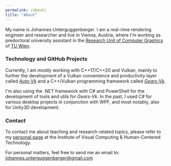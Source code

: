 ```yaml
---
permalink: /about/
title: "About"
---
```


My name is Johannes Unterguggenberger. I am a real-rime rendering engineer and researcher and live in Vienna, Austria, where I'm working as predoctoral university assistant in the [Research Unit of Computer Graphics](https://www.cg.tuwien.ac.at) of [TU Wien](https://www.tuwien.at). 

### Technology and GitHub Projects

Currently, I am mostly working with C++17/C++20 and Vulkan, mainly to further the development of a Vulkan convenience and productivity layer called [_Auto-Vk_](https://github.com/cg-tuwien/Auto-Vk) and a C++/Vulkan programming framework called [_Gears-Vk_](https://github.com/cg-tuwien/Gears-Vk).

I'm also using the .NET framework with C# and PowerShell for the development of tools and utils for _Gears-Vk_. In the past, I used C# for various desktop projects in conjunction with WPF, and most notably, also for Unity3D development.

### Contact

To contact me about teaching and research-related topics, please refer to my [personal page](https://www.cg.tuwien.ac.at/staff/JohannesUnterguggenberger.html) at the Institute of Visual Computing & Human-Centered Technology.

For personal matters, feel free to send me an email to: [johannes.unterguggenberger@gmail.com](mailto:johannes.unterguggenberger@gmail.com)
